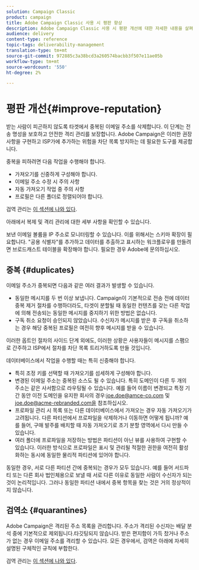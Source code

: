 ```yaml
---
solution: Campaign Classic
product: campaign
title: Adobe Campaign Classic 사용 시 평판 향상
description: Adobe Campaign Classic 사용 시 평판 개선에 대한 자세한 내용을 살펴보십시오.
audience: delivery
content-type: reference
topic-tags: deliverability-management
translation-type: tm+mt
source-git-commit: 972885c3a38bcd3a260574bacbb3f507e11ae05b
workflow-type: tm+mt
source-wordcount: '550'
ht-degree: 2%

---
```



# 평판 개선{#improve-reputation}

받는 사람이 피곤하지 않도록 타겟에서 중복된 이메일 주소를 삭제합니다. 이 단계는 전송 명성을 보호하고 안전한 격리 관리를 보장합니다. Adobe Campaign은 이러한 권장 사항을 구현하고 ISP가에 추가하는 위험을 차단 목록 방지하는 데 필요한 도구를 제공합니다.

중복을 피하려면 다음 작업을 수행해야 합니다.

* 가져오기를 신중하게 구성해야 합니다.
* 이메일 주소 수정 시 주의 사항
* 자동 가져오기 작업 중 주의 사항
* 프로필은 다른 폴더로 정렬되어야 합니다.

검역 관리는 [이 섹션에 나와 있다](../../delivery/using/understanding-quarantine-management.md).

아래에서 복제 및 격리 관리에 대한 세부 사항을 확인할 수 있습니다.

보낸 이메일 볼륨을 IP 주소로 모니터링할 수 있습니다. 이를 위해서는 스키마 확장이 필요합니다. &quot;공용 식별자&quot;를 추가하고 데이터를 추출하고 표시하는 워크플로우를 만들려면 브로드캐스트 테이블을 확장해야 합니다. 필요한 경우 Adobe에 문의하십시오.

## 중복 {#duplicates}

이메일 주소가 중복되면 다음과 같은 여러 결과가 발생할 수 있습니다.

* 동일한 메시지를 두 번 이상 보냅니다. Campaign이 기본적으로 전송 전에 데이터 중복 제거 절차를 수행하더라도, 타겟이 분할될 때 동일한 컨텐츠를 갖는 다른 작업에 의해 전송되는 동일한 메시지를 중지하기 위한 방법은 없습니다.
* 구독 취소 요청이 승인되지 않았습니다. 수신자가 메시지를 받은 후 구독을 취소하는 경우 해당 중복된 프로필은 여전히 향후 메시지를 받을 수 있습니다.

이러한 옵트인 절차의 사이드 단계 외에도, 이러한 상황은 사용자들이 메시지를 스팸으로 간주하고 ISP에서 절차를 차단 목록 트리거하도록 만들 것입니다.

데이터베이스에서 작업을 수행할 때는 특히 신중해야 합니다.

* 특히 조정 키를 선택할 때 가져오기를 섬세하게 구성해야 합니다.
* 변경된 이메일 주소는 중복된 소스도 될 수 있습니다. 특히 도메인이 다른 두 개의 주소는 같은 사서함으로 라우팅될 수 있습니다. 예를 들어 이름이 변경되고 특정 기간 동안 이전 도메인을 유지한 회사의 경우:joe.doe@amce-co.com 및 joe.doe@acme-rebranded.com을 참조하십시오.
* 프로파일 관리 시 목록 또는 다른 데이터베이스에서 가져오는 경우 자동 가져오기가 고려됩니다. 다른 파티션에서 프로파일을 삭제하거나 이동하면 어떻게 됩니까? 예를 들어, 구매 발주를 배치할 때 자동 가져오기로 초기 분할 영역에서 다시 만들 수 있습니다.
* 여러 폴더에 프로파일을 저장하는 방법은 파티션이 아닌 뷰를 사용하여 구현할 수 있습니다. 이러한 방식으로 프로파일은 표시 및 관리될 적절한 권한을 여전히 활성화하는 동시에 동일한 물리적 파티션에 있어야 합니다.

동일한 경우, 서로 다른 파티션 간에 중복되는 경우가 모두 있습니다. 예를 들어 서드파티 또는 다른 회사 법인체용으로 보낼 때 서로 다른 이유로 동일한 사람이 수신자가 되는 것이 논리적입니다. 그러나 동일한 파티션 내에서 중복 항목을 찾는 것은 거의 정상적이지 않습니다.

## 검역소 {#quarantines}

Adobe Campaign은 격리된 주소 목록을 관리합니다. 주소가 격리된 수신자는 배달 분석 중에 기본적으로 제외됩니다.타깃팅되지 않습니다. 받은 편지함이 가득 찼거나 주소가 없는 경우 이메일 주소를 격리할 수 있습니다. 모든 경우에서, 검역은 아래에 자세히 설명된 구체적인 규칙에 부합한다.

검역 관리는 [이 섹션에 나와 있다](../../delivery/using/understanding-quarantine-management.md).